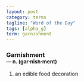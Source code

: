 ```yaml
---
layout: post
category: terms
tagline: "Word of the Day"
tags: [alpha_g]
term: garnishment
---
```


<h3>Garnishment<br/> <small>&mdash; n. (gar<span>&middot;</span>nish<span>&middot;</span>ment)</small></h3>
<p><ol>
<li>an edible food decoration</li>
</ol></p>

